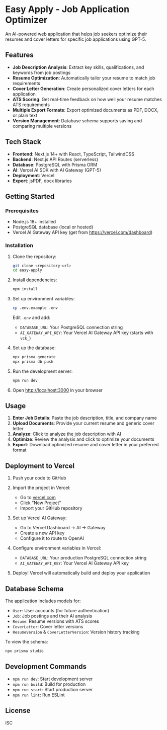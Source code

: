 # Easy Apply - Job Application Optimizer

An AI-powered web application that helps job seekers optimize their resumes and cover letters for specific job applications using GPT-5.

## Features

- **Job Description Analysis**: Extract key skills, qualifications, and keywords from job postings
- **Resume Optimization**: Automatically tailor your resume to match job requirements
- **Cover Letter Generation**: Create personalized cover letters for each application
- **ATS Scoring**: Get real-time feedback on how well your resume matches ATS requirements
- **Multiple Export Formats**: Export optimized documents as PDF, DOCX, or plain text
- **Version Management**: Database schema supports saving and comparing multiple versions

## Tech Stack

- **Frontend**: Next.js 14+ with React, TypeScript, TailwindCSS
- **Backend**: Next.js API Routes (serverless)
- **Database**: PostgreSQL with Prisma ORM
- **AI**: Vercel AI SDK with AI Gateway (GPT-5)
- **Deployment**: Vercel
- **Export**: jsPDF, docx libraries

## Getting Started

### Prerequisites

- Node.js 18+ installed
- PostgreSQL database (local or hosted)
- Vercel AI Gateway API key (get from https://vercel.com/dashboard)

### Installation

1. Clone the repository:
   ```bash
   git clone <repository-url>
   cd easy-apply
   ```

2. Install dependencies:
   ```bash
   npm install
   ```

3. Set up environment variables:
   ```bash
   cp .env.example .env
   ```

   Edit `.env` and add:
   - `DATABASE_URL`: Your PostgreSQL connection string
   - `AI_GATEWAY_API_KEY`: Your Vercel AI Gateway API key (starts with `vck_`)

4. Set up the database:
   ```bash
   npx prisma generate
   npx prisma db push
   ```

5. Run the development server:
   ```bash
   npm run dev
   ```

6. Open [http://localhost:3000](http://localhost:3000) in your browser

## Usage

1. **Enter Job Details**: Paste the job description, title, and company name
2. **Upload Documents**: Provide your current resume and generic cover letter
3. **Analyze**: Click to analyze the job description with AI
4. **Optimize**: Review the analysis and click to optimize your documents
5. **Export**: Download optimized resume and cover letter in your preferred format

## Deployment to Vercel

1. Push your code to GitHub

2. Import the project in Vercel:
   - Go to [vercel.com](https://vercel.com)
   - Click "New Project"
   - Import your GitHub repository

3. Set up Vercel AI Gateway:
   - Go to Vercel Dashboard → AI → Gateway
   - Create a new API key
   - Configure it to route to OpenAI

4. Configure environment variables in Vercel:
   - `DATABASE_URL`: Your production PostgreSQL connection string
   - `AI_GATEWAY_API_KEY`: Your Vercel AI Gateway API key

5. Deploy! Vercel will automatically build and deploy your application

## Database Schema

The application includes models for:
- `User`: User accounts (for future authentication)
- `Job`: Job postings and their AI analysis
- `Resume`: Resume versions with ATS scores
- `CoverLetter`: Cover letter versions
- `ResumeVersion` & `CoverLetterVersion`: Version history tracking

To view the schema:
```bash
npx prisma studio
```

## Development Commands

- `npm run dev`: Start development server
- `npm run build`: Build for production
- `npm run start`: Start production server
- `npm run lint`: Run ESLint

## License

ISC
